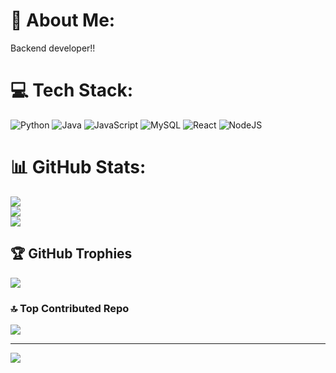 # 💫 About Me:
Backend developer!!


# 💻 Tech Stack:
![Python](https://img.shields.io/badge/python-3670A0?style=for-the-badge&logo=python&logoColor=ffdd54) ![Java](https://img.shields.io/badge/java-%23ED8B00.svg?style=for-the-badge&logo=openjdk&logoColor=white) ![JavaScript](https://img.shields.io/badge/javascript-%23323330.svg?style=for-the-badge&logo=javascript&logoColor=%23F7DF1E) ![MySQL](https://img.shields.io/badge/mysql-%2300000f.svg?style=for-the-badge&logo=mysql&logoColor=white) ![React](https://img.shields.io/badge/react-%2320232a.svg?style=for-the-badge&logo=react&logoColor=%2361DAFB) ![NodeJS](https://img.shields.io/badge/node.js-6DA55F?style=for-the-badge&logo=node.js&logoColor=white)
# 📊 GitHub Stats:
![](https://github-readme-stats.vercel.app/api?username=JocRivera&theme=dark&hide_border=false&include_all_commits=false&count_private=false)<br/>
![](https://github-readme-streak-stats.herokuapp.com/?user=JocRivera&theme=dark&hide_border=false)<br/>
![](https://github-readme-stats.vercel.app/api/top-langs/?username=JocRivera&theme=dark&hide_border=false&include_all_commits=false&count_private=false&layout=compact)

## 🏆 GitHub Trophies
![](https://github-profile-trophy.vercel.app/?username=JocRivera&theme=tokyonight&no-frame=true&no-bg=true&margin-w=4)

### 🔝 Top Contributed Repo
![](https://github-contributor-stats.vercel.app/api?username=JocRivera&limit=5&theme=tokyonight&combine_all_yearly_contributions=true)

---
[![](https://visitcount.itsvg.in/api?id=JocRivera&icon=5&color=0)](https://visitcount.itsvg.in)

<!-- Proudly created with GPRM ( https://gprm.itsvg.in ) -->
